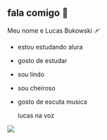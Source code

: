 ## fala comigo 🤯

Meu nome e Lucas Bukowski 🩹
- estou estudando alura
- gosto de estudar
- sou lindo
- sou cheiroso
- gosto de escuta musica
  
  lucas na voz

![](https://media1.tenor.com/m/4Y4_MJQC-j8AAAAC/eating-eat.gif)

